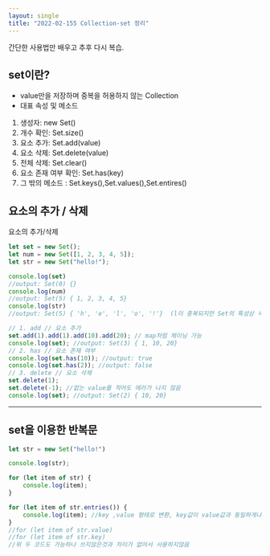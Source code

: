 ```yaml
---
layout: single
title: "2022-02-155 Collection-set 정리"
---
```


간단한 사용법만 배우고 추후 다시 복습.

## set이란?
- value만을 저장하며 중복을 허용하지 않는  Collection
- 대표 속성 및 메소드
 1. 생성자: new Set()
 2. 개수 확인: Set.size()
 3. 요소 추가: Set.add(value)
 4. 요소 삭제: Set.delete(value)
 5. 전체 삭제: Set.clear()
 6. 요소 존재 여부 확인: Set.has(key)
 7. 그 밖의 메소드 : Set.keys(),Set.values(),Set.entires()

## 요소의 추가 / 삭제

요소의 추가/삭제
```javascript
let set = new Set();
let num = new Set([1, 2, 3, 4, 5]);
let str = new Set("hello!");

console.log(set)
//output: Set(0) {}
console.log(num)
//output: Set(5) { 1, 2, 3, 4, 5}
console.log(str)
//output: Set(5) { 'h', 'e', 'l', 'o', '!'}  (l이 중복되지만 Set의 특성상 사라짐)

// 1. add // 요소 추가
set.add(1).add(1).add(10).add(20); // map처럼 체이닝 가능
console.log(set); //output: Set(3) { 1, 10, 20}
// 2. has // 요소 존재 여부
console.log(set.has(10)); //output: true
console.log(set.has(2)); //output: false
// 3. delete // 요소 삭제
set.delete(1);
set.delete(-1); //없는 value를 적어도 에러가 나지 않음
console.log(set); //output: Set(2) { 10, 20}
```
***
## set을 이용한 반복문

```javascript
let str = new Set("hello!")

console.log(str);

for (let item of str) {
    console.log(item);
}

for (let item of str.entries()) {
    console.log(item); //key ,value 형태로 변환, key값이 value값과 동일하게나옴
}
//for (let item of str.value) 
//for (let item of str.key)
//위 두 코드도 가능하나 쓰지않은것과 차이가 없어서 사용하지않음
```
